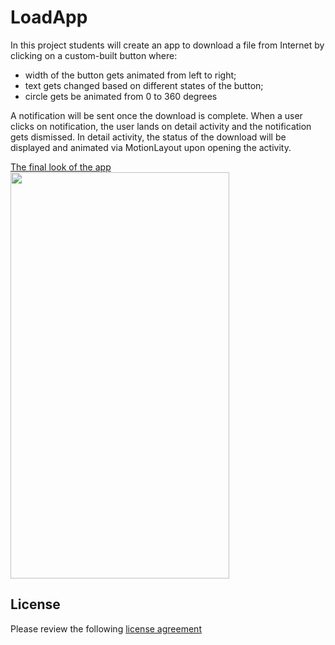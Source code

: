 # LoadApp

In this project students will create an app to download a file from Internet by clicking on a custom-built button where:
- width of the button gets animated from left to right;
- text gets changed based on different states of the button;
- circle gets be animated from 0 to 360 degrees

A notification will be sent once the download is complete. When a user clicks on notification, the user lands on detail activity and the notification gets dismissed. In detail activity, the status of the download will be displayed and animated via MotionLayout upon opening the activity.

[The final look of the app](screenshot/app.gif)
<img src="https://github.com/dononcharles/LoadAppProject/blob/master/screenshot/app.gif" width="350" height="650">

## License
Please review the following [license agreement](https://bumptech.github.io/glide/dev/open-source-licenses.html)